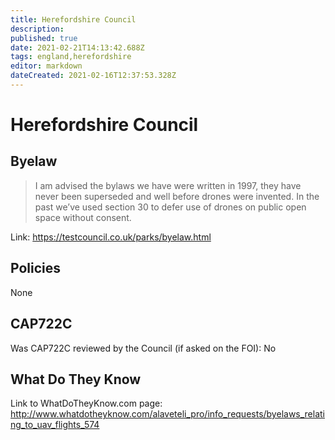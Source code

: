 ```yaml
---
title: Herefordshire Council
description: 
published: true
date: 2021-02-21T14:13:42.688Z
tags: england,herefordshire
editor: markdown
dateCreated: 2021-02-16T12:37:53.328Z
---
```


# Herefordshire Council


## Byelaw
> I am advised the bylaws we have were written in 1997, they have never been superseded and well before drones were invented. In the past we’ve used section 30 to defer use of drones on public open space without consent.

Link:
https://testcouncil.co.uk/parks/byelaw.html

## Policies
None

## CAP722C

Was CAP722C reviewed by the Council (if asked on the FOI): No

## What Do They Know

Link to WhatDoTheyKnow.com page:
http://www.whatdotheyknow.com/alaveteli_pro/info_requests/byelaws_relating_to_uav_flights_574

